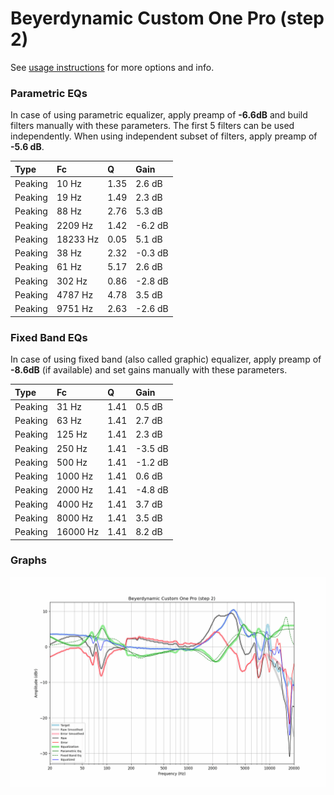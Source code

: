 # Beyerdynamic Custom One Pro (step 2)
See [usage instructions](https://github.com/jaakkopasanen/AutoEq#usage) for more options and info.

### Parametric EQs
In case of using parametric equalizer, apply preamp of **-6.6dB** and build filters manually
with these parameters. The first 5 filters can be used independently.
When using independent subset of filters, apply preamp of **-5.6 dB**.

| Type    | Fc       |    Q | Gain    |
|:--------|:---------|:-----|:--------|
| Peaking | 10 Hz    | 1.35 | 2.6 dB  |
| Peaking | 19 Hz    | 1.49 | 2.3 dB  |
| Peaking | 88 Hz    | 2.76 | 5.3 dB  |
| Peaking | 2209 Hz  | 1.42 | -6.2 dB |
| Peaking | 18233 Hz | 0.05 | 5.1 dB  |
| Peaking | 38 Hz    | 2.32 | -0.3 dB |
| Peaking | 61 Hz    | 5.17 | 2.6 dB  |
| Peaking | 302 Hz   | 0.86 | -2.8 dB |
| Peaking | 4787 Hz  | 4.78 | 3.5 dB  |
| Peaking | 9751 Hz  | 2.63 | -2.6 dB |

### Fixed Band EQs
In case of using fixed band (also called graphic) equalizer, apply preamp of **-8.6dB**
(if available) and set gains manually with these parameters.

| Type    | Fc       |    Q | Gain    |
|:--------|:---------|:-----|:--------|
| Peaking | 31 Hz    | 1.41 | 0.5 dB  |
| Peaking | 63 Hz    | 1.41 | 2.7 dB  |
| Peaking | 125 Hz   | 1.41 | 2.3 dB  |
| Peaking | 250 Hz   | 1.41 | -3.5 dB |
| Peaking | 500 Hz   | 1.41 | -1.2 dB |
| Peaking | 1000 Hz  | 1.41 | 0.6 dB  |
| Peaking | 2000 Hz  | 1.41 | -4.8 dB |
| Peaking | 4000 Hz  | 1.41 | 3.7 dB  |
| Peaking | 8000 Hz  | 1.41 | 3.5 dB  |
| Peaking | 16000 Hz | 1.41 | 8.2 dB  |

### Graphs
![](./Beyerdynamic%20Custom%20One%20Pro%20(step%202).png)
